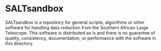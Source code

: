 SALTsandbox
===========


SALTsandbox is a repository for general scripts, algorithms or other
software for handling data reduction from the Southern African Large
Telescope.  This software is distributed as is and there is no
guarantee of quality, consistency, documentation, or performance
with the software in this directory.

